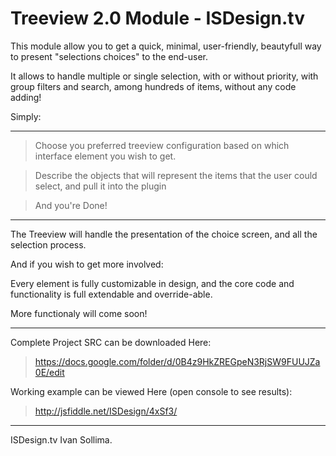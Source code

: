 Treeview 2.0 Module - ISDesign.tv
========

This module allow you to get a quick, minimal, user-friendly, beautyfull
way to present "selections choices" to the end-user.

It allows to handle multiple or single selection, with or without priority, with group filters and search, among hundreds
of items, without any code adding!

Simply:

*******
> Choose you preferred treeview configuration based on which interface element you wish to get. 

> Describe the objects that will represent the items that the user could select, and pull it into the plugin

> And you're Done!

*******

The Treeview will handle the presentation of the choice screen, and all the selection process.


And if you wish to get more involved:

Every element is fully customizable in design, and the core code and functionality is full extendable and override-able.

More functionaly will come soon!

*****
Complete Project SRC can be downloaded Here:

> https://docs.google.com/folder/d/0B4z9HkZREGpeN3RjSW9FUUJZa0E/edit 

Working example can be viewed Here (open console to see results):

> http://jsfiddle.net/ISDesign/4xSf3/

*****
ISDesign.tv
Ivan Sollima.
